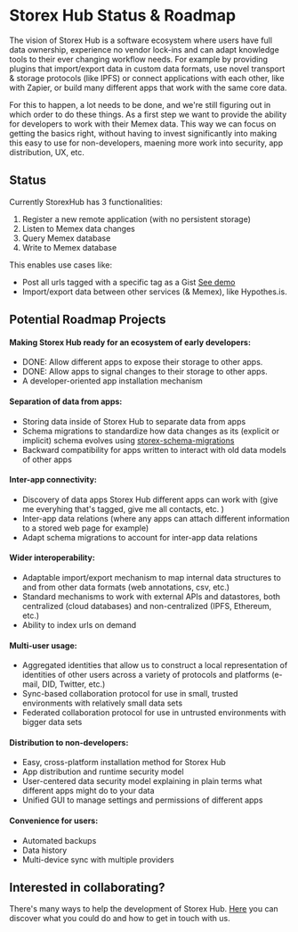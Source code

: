 # Storex Hub Status & Roadmap

The vision of Storex Hub is a software ecosystem where users have full data ownership, experience no vendor lock-ins and can adapt knowledge tools to their ever changing workflow needs. 
For example by providing plugins that import/export data in custom data formats, use novel transport & storage protocols (like IPFS) or connect applications with each other, like with Zapier, or build many different apps that work with the same core data.

For this to happen, a lot needs to be done, and we're still figuring out in which order to do these things. 
As a first step we want to provide the ability for developers to work with their Memex data. 
This way we can focus on getting the basics right, without having to invest significantly into making this easy to use for non-developers, maening more work into security, app distribution, UX, etc.

## Status

Currently StorexHub has 3 functionalities: 
1. Register a new remote application (with no persistent storage)
2. Listen to Memex data changes
3. Query Memex database
4. Write to Memex database

This enables use cases like: 
- Post all urls tagged with a specific tag as a Gist [See demo](https://twitter.com/worldbrain/status/1235279061624250369?s=20)
- Import/export data between other services (& Memex), like Hypothes.is. 

## Potential Roadmap Projects

#### Making Storex Hub ready for an ecosystem of early developers:

- DONE: Allow different apps to expose their storage to other apps.
- DONE: Allow apps to signal changes to their storage to other apps.
- A developer-oriented app installation mechanism

#### Separation of data from apps:

- Storing data inside of Storex Hub to separate data from apps
- Schema migrations to standardize how data changes as its (explicit or implicit) schema evolves using [storex-schema-migrations](/guides/schema-migrations/)
- Backward compatibility for apps written to interact with old data models of other apps

#### Inter-app connectivity:

- Discovery of data apps Storex Hub different apps can work with (give me everyhing that's tagged, give me all contacts, etc. )
- Inter-app data relations (where any apps can attach different information to a stored web page for example)
- Adapt schema migrations to account for inter-app data relations

#### Wider interoperability:

- Adaptable import/export mechanism to map internal data structures to and from other data formats (web annotations, csv, etc.)
- Standard mechanisms to work with external APIs and datastores, both centralized (cloud databases) and non-centralized (IPFS, Ethereum, etc.)
- Ability to index urls on demand

#### Multi-user usage:

- Aggregated identities that allow us to construct a local representation of identities of other users across a variety of protocols and platforms (e-mail, DID, Twitter, etc.)
- Sync-based collaboration protocol for use in small, trusted environments with relatively small data sets
- Federated collaboration protocol for use in untrusted environments with bigger data sets

#### Distribution to non-developers:

- Easy, cross-platform installation method for Storex Hub
- App distribution and runtime security model
- User-centered data security model explaining in plain terms what different apps might do to your data
- Unified GUI to manage settings and permissions of different apps

#### Convenience for users:

- Automated backups
- Data history
- Multi-device sync with multiple providers

## Interested in collaborating?

There's many ways to help the development of Storex Hub. [Here](/storex-hub/contact/) you can discover what you could do and how to get in touch with us.
